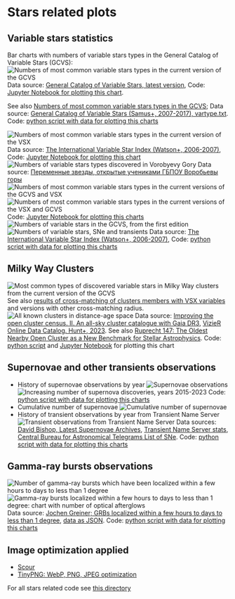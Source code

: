 # Stars related plots

## Variable stars statistics

Bar charts with numbers of variable stars types in the General Catalog of Variable Stars (GCVS):
![Numbers of most common variable stars types in the current version of the GCVS](./gcvs_types_distribution-combined-sorted-latest+.png "Numbers of most common variable stars types in the current version of the GCVS with stars belongs to several types of variability")
Data source: [General Catalog of Variable Stars, latest version](http://www.sai.msu.su/gcvs/gcvs/gcvs5/gcvs5.txt),
Code: [Jupyter Notebook for plotting this chart](../../src/astrodata/stars/plot_gcvs_types_chart_latest.ipynb).

See also [Numbers of most common variable stars types in the GCVS](./gcvs_types_distribution-combined-sorted.svg);
Data source: [General Catalog of Variable Stars (Samus+, 2007-2017), vartype.txt](https://cdsarc.cds.unistra.fr/ftp/B/gcvs/vartype.txt).
Code: [python script with data for plotting this charts](../../src/astrodata/stars/plot_gcvs_types_chart.py)

![Numbers of most common variable stars types in the current version of the VSX](./vsx_types_distribution-combined-sorted-latest+.png "Numbers of most common variable stars types in the current version of the VSX with stars belongs to several types of variability")
Data source: [The International Variable Star Index (Watson+, 2006-2007)](https://cdsarc.cds.unistra.fr/viz-bin/cat/B/vsx),
Code: [Jupyter Notebook for plotting this chart](../../src/astrodata/stars/plot_vsx_types_chart_latest.ipynb)
![Numbers of variable stars types discovered in Vorobyevy Gory](./vg_types_distribution-sorted-latest+.png "Numbers of variable stars types discovered in Vorobyevy Gory")
Data source: [Переменные звезды, открытые учениками ГБПОУ Воробьевы горы](https://caiko.mdp-project.ru/variability/)
![Numbers of most common variable stars types in the current versions of the GCVS and VSX](./var_types_distribution-gcvs-sorted.png "Numbers of most common variable stars types in the current versions of the GCVS and VSX")
![Numbers of most common variable stars types in the current versions of the VSX and GCVS](./var_types_distribution-vsx-sorted.png "Numbers of most common variable stars types in the current versions of the VSX and GCVS")
Code: [Jupyter Notebook for plotting this charts](../../src/astrodata/stars/plot_variable_stars_types_grouped_chart.ipynb)
![Numbers of variable stars in the GCVS, from the first edition](./gcvs-variable-stars-count.svg "Numbers of variable stars in the GCVS, from the first edition")
![Numbers of variable stars, SNe and transients](./variable-stars-count-graph.svg "Numbers of variable stars (VSX and GCVS), SNe and transients")
Data source: [The International Variable Star Index (Watson+, 2006-2007)](https://cdsarc.u-strasbg.fr/ftp/B/vsx/ReadMe),
Code: [python script with data for plotting this charts](../../src/astrodata/stars/plot_variable_stars_counts.py)

## Milky Way Clusters

![Most common types of discovered variable stars in Milky Way clusters from the current version of the GCVS](./gcvs_types_distribution-xmatch-hunt2023-2s-combined-sorted-latest.png "Most common types of discovered variable stars in Milky Way clusters from the current version of the GCVS, cross-match with clusters members (Hunt+, 2023). Radius 2s")
See also [results of cross-matching of clusters members with VSX variables](./vsx_types_distribution-xmatch-hunt2023-2s-combined-sorted-latest.png) and versions with other cross-matching radius.
![All known clusters in distance-age space](./clusters-dist-age-omg-annotated.png "All known open, globular clusters and moving groups in distance-age space with marked Pleiades, Hyades, Praesepe and Ruprecht 147")
Data source: [Improving the open cluster census. II. An all-sky cluster catalogue with Gaia DR3](https://ui.adsabs.harvard.edu/abs/2023A%26A...673A.114H/abstract),
[VizieR Online Data Catalog. Hunt+, 2023](https://cdsarc.cds.unistra.fr/viz-bin/cat/J/A+A/673/A114).
See also [Ruprecht 147: The Oldest Nearby Open Cluster as a New Benchmark for Stellar Astrophysics](https://ui.adsabs.harvard.edu/abs/2013AJ....145..134C/abstract).
Code: [python script](../../src/astrodata/stars/plot_clusters_dist_age_distribution.py) and
[Jupyter Notebook](../../src/astrodata/stars/plot_clusters_dist_age_distribution.ipynb) for plotting this chart

## Supernovae and other transients observations

* History of supernovae observations by year
![Supernovae observations](./sne_stats_bar_chart.svg "Supernovae observations. Data from the Latest Supernovae Archives")
![Increasing number of supernova discoveries, years 2015-2023](./sne_discoveries_numbers-2015-2023.png "Increasing number of supernova discoveries, years 2015-2023. Data from the Latest Supernovae Archives")
Code: [python script with data for plotting this charts](../../src/astrodata/stars/plot_sne_discoveries_numbers.py)
* Cumulative number of supernovae
![Cumulative number of supernovae](./sne_transients_total_number_log_plot.svg "Cumulative number of supernovae")
* History of transient observations by year from Transient Name Server
![Transient observations from Transient Name Server](./transient_stats_bar_chart.svg "Transient observations from Transient Name Server")
Data sources: [David Bishop, Latest Supernovae Archives](https://www.rochesterastronomy.org/snimages/archives.html),
[Transient Name Server stats](https://www.wis-tns.org/stats-maps),
[Central Bureau for Astronomical Telegrams List of SNe](http://www.cbat.eps.harvard.edu/lists/Supernovae.html).
Code: [python script with data for plotting this charts](../../src/astrodata/stars/plot_sne_transients_stats.py)

## Gamma-ray bursts observations

![Number of gamma-ray bursts which have been localized within a few hours to days to less than 1 degree](./grbs_total_number_plot.png "Number of gamma-ray bursts which have been localized within a few hours to days to less than 1 degree")
![Gamma-ray bursts localized within a few hours to days to less than 1 degree: chart with number of optical afterglows](./grbs_stats_bar_chart.svg "Gamma-ray bursts localized within a few hours to days to less than 1 degree: chart with number of optical afterglows")
Data source: [Jochen Greiner; GRBs localized within a few hours to days to less than 1 degree](https://www.mpe.mpg.de/~jcg/grbgen.html), [data as JSON](../../data/stars/grbs-localized-stats.json).
Code: [python script with data for plotting this charts](../../src/astrodata/stars/plot_localized_grbs_stats.py)

## Image optimization applied

* [Scour](https://github.com/scour-project/scour)
* [TinyPNG: WebP, PNG, JPEG optimization](https://tinypng.com/)

For all stars related code see [this directory](../../src/astrodata/stars/)
